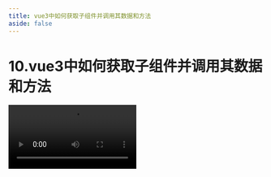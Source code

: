 ```yaml
---
title: vue3中如何获取子组件并调用其数据和方法
aside: false
---
```


# 10.vue3中如何获取子组件并调用其数据和方法

<video autoplay src="http://qn.chinavanes.com/tech/10.vue3中如何获取子组件并调用其数据和方法.mp4" controls controlsList="nodownload" width="50%"/>


